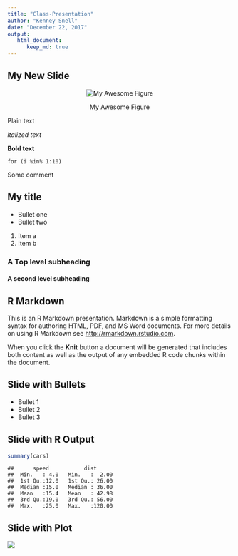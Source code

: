 ```yaml
---
title: "Class-Presentation"
author: "Kenney Snell"
date: "December 22, 2017"
output: 
   html_document:
      keep_md: true
---
```




## My New Slide

<div class="figure" style="text-align: center">
<img src="Class_presentation_kms_files/figure-html/unnamed-chunk-1-1.png" alt="My Awesome Figure"  />
<p class="caption">My Awesome Figure</p>
</div>
Plain text

*italized text*

**Bold text**

`for (i %in% 1:10)`


Some comment

## My title

- Bullet one
- Bullet two

1. Item a
2. Item b

### A Top level subheading

#### A second level subheading


## R Markdown

This is an R Markdown presentation. Markdown is a simple formatting syntax for authoring HTML, PDF, and MS Word documents. For more details on using R Markdown see <http://rmarkdown.rstudio.com>.

When you click the **Knit** button a document will be generated that includes both content as well as the output of any embedded R code chunks within the document.

## Slide with Bullets

- Bullet 1
- Bullet 2
- Bullet 3

## Slide with R Output


```r
summary(cars)
```

```
##      speed           dist       
##  Min.   : 4.0   Min.   :  2.00  
##  1st Qu.:12.0   1st Qu.: 26.00  
##  Median :15.0   Median : 36.00  
##  Mean   :15.4   Mean   : 42.98  
##  3rd Qu.:19.0   3rd Qu.: 56.00  
##  Max.   :25.0   Max.   :120.00
```

## Slide with Plot

![](Class_presentation_kms_files/figure-html/pressure-1.png)<!-- -->

